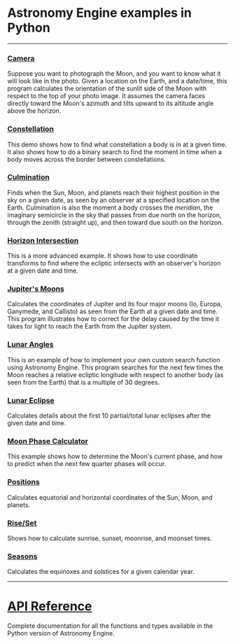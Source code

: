# Astronomy Engine examples in Python

---

### [Camera](camera.py)
Suppose you want to photograph the Moon,
and you want to know what it will look like in the photo.
Given a location on the Earth, and a date/time,
this program calculates the orientation of the sunlit
side of the Moon with respect to the top of your
photo image. It assumes the camera faces directly
toward the Moon's azimuth and tilts upward to its
altitude angle above the horizon.

### [Constellation](constellation.py)
This demo shows how to find what constellation a body
is in at a given time. It also shows how to do a binary
search to find the moment in time when a body moves
across the border between constellations.

### [Culmination](culminate.py)
Finds when the Sun, Moon, and planets reach their highest position in the sky on a given date,
as seen by an observer at a specified location on the Earth.
Culmination is also the moment a body crosses the *meridian*, the imaginary semicircle
in the sky that passes from due north on the horizon, through the zenith (straight up),
and then toward due south on the horizon.

### [Horizon Intersection](horizon.py)
This is a more advanced example. It shows how to use coordinate
transforms to find where the ecliptic intersects with an observer's
horizon at a given date and time.

### [Jupiter's Moons](jupiter_moons.py)
Calculates the coordinates of Jupiter and its four major moons
(Io, Europa, Ganymede, and Callisto) as seen from the Earth
at a given date and time. This program illustrates how to correct
for the delay caused by the time it takes for light to reach
the Earth from the Jupiter system.

### [Lunar Angles](lunar_angles.py)
This is an example of how to implement your own custom search function
using Astronomy Engine. This program searches for the next few times
the Moon reaches a relative ecliptic longitude with respect to another body
(as seen from the Earth) that is a multiple of 30 degrees.

### [Lunar Eclipse](lunar_eclipse.py)
Calculates details about the first 10 partial/total lunar eclipses
after the given date and time.

### [Moon Phase Calculator](moonphase.py)
This example shows how to determine the Moon's current phase,
and how to predict when the next few quarter phases will occur.

### [Positions](positions.py)
Calculates equatorial and horizontal coordinates of the Sun, Moon, and planets.

### [Rise/Set](riseset.py)
Shows how to calculate sunrise, sunset, moonrise, and moonset times.

### [Seasons](seasons.py)
Calculates the equinoxes and solstices for a given calendar year.

---

# [API Reference](../../source/python/)
Complete documentation for all the functions and types available
in the Python version of Astronomy Engine.
